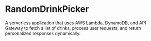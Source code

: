 # RandomDrinkPicker
A serverless application that uses AWS Lambda, DynamoDB, and API Gateway to fetch a list of drinks, process user requests, and return personalized responses dynamically.
